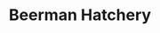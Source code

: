 ---
pid: pt351
title: Beerman Hatchery
location_transcription: Penn Treaty Park
coordinates: "[-75.128461281989, 39.966069488908]"
zipcode: '19125'
gen_neighborhood: River Wards
neighborhood: Fishtown,Kensington
outside_phl: 
age: '46'
age_range: 40-49
instagram: 
image_file_name: pt_351.jpg
proposal_transcription: Fishing Pond for kids
topic: Environment,Youth
topic_summary: 0, 0
type: Interactive
keywords_other: 
credit: Joe Haubosky
image_labels: 
twitter: 
facebook: 
permalink: "/monuments/pt351/"
layout: item-page
---
